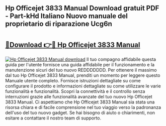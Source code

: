 ## Hp Officejet 3833 Manual Download gratuit PDF - Part-kHd Italiano Nuovo manuale del proprietario di riparazione Ucg6n

# <h2><a href="http://df9f5l.blite.top/?on=Hp+Officejet+3833+Manual">🔗Download 👉🔴 Hp Officejet 3833 Manual</a></h2>

[![Hp Officejet 3833 Manual download](https://i.imgur.com/lujVjoI.png)](http://df9f5l.blite.top/?on=Hp+Officejet+3833+Manual)
Il tuo compagno affidabile questa guida per l'utente fornisce una guida affidabile per il funzionamento e la manutenzione sicuri del tuo nuovo REDDDDDDD. Per ottenere il massimo dal tuo Hp Officejet 3833 Manual, prenditi un momento per leggere questo Manuale utente completo. Fornisce istruzioni dettagliate su come configurare il prodotto e informazioni dettagliate su come utilizzare le varie funzionalità e funzionalità. Scopri la connettività e il controllo senza interruzioni grazie alle funzionalità avanzate del tuo nuovo Hp Officejet 3833 Manual. Ci aspettiamo che Hp Officejet 3833 Manual sia stata una risorsa chiara e di facile comprensione nel tuo viaggio verso la padronanza dell'uso del tuo nuovo gadget. Se hai bisogno di aiuto o chiarimenti, non esitare a contattare il nostro team di supporto.
